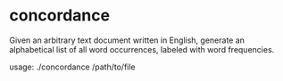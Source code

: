 # concordance
Given an arbitrary text document written in English, generate an alphabetical list of all word occurrences, labeled with word frequencies.

usage: ./concordance /path/to/file
